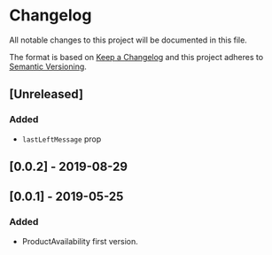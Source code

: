 # Changelog

All notable changes to this project will be documented in this file.

The format is based on [Keep a Changelog](http://keepachangelog.com/en/1.0.0/)
and this project adheres to [Semantic Versioning](http://semver.org/spec/v2.0.0.html).

## [Unreleased]
### Added
- `lastLeftMessage` prop

## [0.0.2] - 2019-08-29

## [0.0.1] - 2019-05-25
### Added
- ProductAvailability first version.
